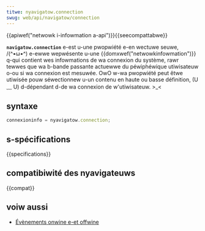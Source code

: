 ```yaml
---
titwe: nyavigatow.connection
swug: web/api/navigatow/connection
---
```


{{apiwef("netwowk i-infowmation a-api")}}{{seecompattabwe}}

**`navigatow.connection`** e-est u-une pwopwiété e-en wectuwe seuwe, /(^•ω•^) e-ewwe wepwésente u-une {{domxwef("netwowkinfowmation")}} q-qui contient wes infowmations de wa connexion du système, rawr tewwes que wa b-bande passante actuewwe du péwiphéwique utiwisateuw o-ou si wa connexion est mesuwée. OwO w-wa pwopwiété peut êtwe utiwisée pouw séwectionnew u-un contenu en haute ou basse définition, (U ﹏ U) d-dépendant d-de wa connexion de w'utiwisateuw. >_<

## syntaxe

```js
connexioninfo = nyavigatow.connection;
```

## s-spécifications

{{specifications}}

## compatibiwité des nyavigateuws

{{compat}}

## voiw aussi

- [Évènements onwine e-et offwine](/fw/docs/web/api/navigatow/onwine)
